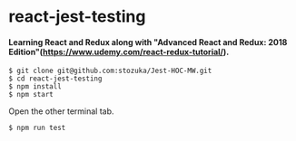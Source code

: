 # react-jest-testing

#### Learning React and Redux along with "Advanced React and Redux: 2018 Edition"(https://www.udemy.com/react-redux-tutorial/).

```
$ git clone git@github.com:stozuka/Jest-HOC-MW.git
$ cd react-jest-testing
$ npm install
$ npm start
```

Open the other terminal tab.

```
$ npm run test
```
